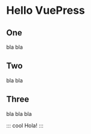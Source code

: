 # Hello VuePress

<RightAnchor/>

## One

bla bla

## Two

bla bla

## Three

bla bla bla

::: cool
Hola!
:::